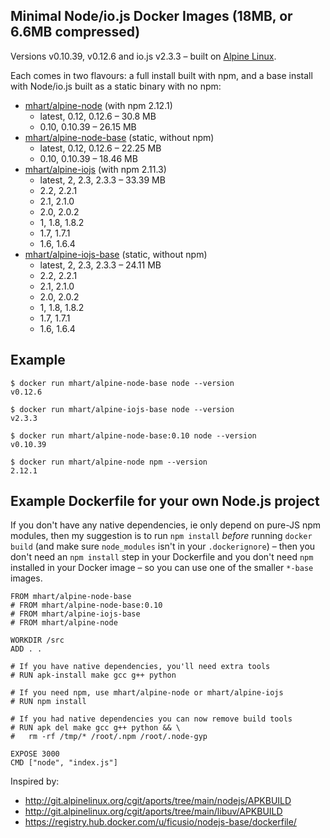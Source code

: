 Minimal Node/io.js Docker Images (18MB, or 6.6MB compressed)
------------------------------------------------------------

Versions v0.10.39, v0.12.6 and io.js v2.3.3 –
built on [Alpine Linux](http://alpinelinux.org/).

Each comes in two flavours: a full install built with npm, and a base install
with Node/io.js built as a static binary with no npm:

- [mhart/alpine-node](https://registry.hub.docker.com/u/mhart/alpine-node/) (with npm 2.12.1)
  - latest, 0.12, 0.12.6 – 30.8 MB
  - 0.10, 0.10.39 – 26.15 MB
- [mhart/alpine-node-base](https://registry.hub.docker.com/u/mhart/alpine-node-base/) (static, without npm)
  - latest, 0.12, 0.12.6 – 22.25 MB
  - 0.10, 0.10.39 – 18.46 MB
- [mhart/alpine-iojs](https://registry.hub.docker.com/u/mhart/alpine-iojs/) (with npm 2.11.3)
  - latest, 2, 2.3, 2.3.3 – 33.39 MB
  - 2.2, 2.2.1
  - 2.1, 2.1.0
  - 2.0, 2.0.2
  - 1, 1.8, 1.8.2
  - 1.7, 1.7.1
  - 1.6, 1.6.4
- [mhart/alpine-iojs-base](https://registry.hub.docker.com/u/mhart/alpine-iojs-base/) (static, without npm)
  - latest, 2, 2.3, 2.3.3 – 24.11 MB
  - 2.2, 2.2.1
  - 2.1, 2.1.0
  - 2.0, 2.0.2
  - 1, 1.8, 1.8.2
  - 1.7, 1.7.1
  - 1.6, 1.6.4

Example
-------

    $ docker run mhart/alpine-node-base node --version
    v0.12.6

    $ docker run mhart/alpine-iojs-base node --version
    v2.3.3

    $ docker run mhart/alpine-node-base:0.10 node --version
    v0.10.39

    $ docker run mhart/alpine-node npm --version
    2.12.1

Example Dockerfile for your own Node.js project
-----------------------------------------------

If you don't have any native dependencies, ie only depend on pure-JS npm
modules, then my suggestion is to run `npm install` *before* running
`docker build` (and make sure `node_modules` isn't in your `.dockerignore`) –
then you don't need an `npm install` step in your Dockerfile and you don't need
`npm` installed in your Docker image – so you can use one of the smaller
`*-base` images.

    FROM mhart/alpine-node-base
    # FROM mhart/alpine-node-base:0.10
    # FROM mhart/alpine-iojs-base
    # FROM mhart/alpine-node

    WORKDIR /src
    ADD . .

    # If you have native dependencies, you'll need extra tools
    # RUN apk-install make gcc g++ python

    # If you need npm, use mhart/alpine-node or mhart/alpine-iojs
    # RUN npm install

    # If you had native dependencies you can now remove build tools
    # RUN apk del make gcc g++ python && \
    #   rm -rf /tmp/* /root/.npm /root/.node-gyp

    EXPOSE 3000
    CMD ["node", "index.js"]

Inspired by:

- http://git.alpinelinux.org/cgit/aports/tree/main/nodejs/APKBUILD
- http://git.alpinelinux.org/cgit/aports/tree/main/libuv/APKBUILD
- https://registry.hub.docker.com/u/ficusio/nodejs-base/dockerfile/
